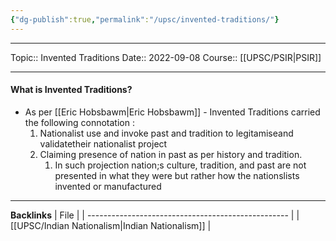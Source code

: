 ```yaml
---
{"dg-publish":true,"permalink":"/upsc/invented-traditions/"}
---
```


----
Topic:: Invented Traditions
Date:: 2022-09-08
Course:: [[UPSC/PSIR\|PSIR]] 

----
#### What is Invented Traditions? 
- As per [[Eric Hobsbawm\|Eric Hobsbawm]] - Invented Traditions carried the following connotation : 
	1. Nationalist use and invoke past and tradition to legitamiseand validatetheir nationalist project
	2. Claiming presence of nation in past as per history and tradition. 
		1. In such projection nation;s culture, tradition, and past are not presented in what they were but rather  how the nationslists invented or manufactured





---
**Backlinks**
| File                                               |
| -------------------------------------------------- |
| [[UPSC/Indian Nationalism\|Indian Nationalism]] |




